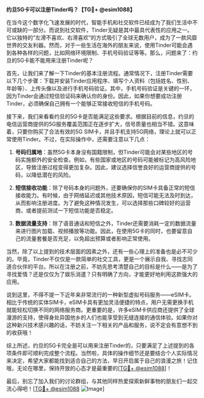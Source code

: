 **约旦5G卡可以注册Tinder吗？【TG💪+ @esim1088】**

在当今这个数字化飞速发展的时代，智能手机和社交软件已经成为了我们生活中不可或缺的一部分。而说到社交软件，Tinder无疑是其中最具代表性的应用之一。它以独特的“左滑不喜欢、右滑喜欢”的方式吸引了全球无数用户，成为了一款风靡世界的交友利器。然而，对于一些生活在海外的朋友来说，使用Tinder可能会遇到各种各样的问题，比如网络环境限制、手机号码验证等等。那么，问题来了：约旦的5G卡能不能用来注册Tinder呢？

首先，让我们来了解一下Tinder的基本注册流程。通常情况下，注册Tinder需要以下几个步骤：下载并安装Tinder应用程序、填写个人资料（包括姓名、性别、年龄等）、上传头像以及进行手机号码验证。其中，手机号码验证是关键的一环，因为Tinder会通过短信验证码来确认你的身份。因此，如果你想要成功注册Tinder，必须确保自己拥有一个能够正常接收短信的手机号码。

接下来，我们来看看约旦的5G卡是否能满足这些要求。根据目前的信息，约旦的电信运营商提供的5G服务覆盖范围正在逐步扩大，信号质量也相当不错。这意味着，只要你购买了合法有效的5G SIM卡，并且手机支持5G网络，理论上就可以正常使用Tinder。不过，在实际操作中，还需要注意以下几点：

1. **号码归属地**：虽然5G卡本身没有国籍限制，但Tinder可能会对某些地区的号码实施额外的安全检查。例如，有些国家或地区的号码可能被标记为高风险地区，导致注册过程变得更加复杂。因此，建议选择信誉良好的运营商提供的号码，以降低潜在的风险。

2. **短信接收功能**：除了号码本身的问题外，还要确保你的SIM卡具备正常的短信接收能力。有时候，由于网络延迟或其他技术原因，短信可能无法及时到达，从而影响注册进度。为了避免这种情况发生，可以选择那些口碑较好的运营商，或者提前测试一下短信功能是否稳定。

3. **数据流量支持**：除了语音通话和短信之外，Tinder还需要消耗一定的数据流量来进行图片加载、视频播放等功能。因此，在使用5G卡的同时，也要留意自己的流量套餐是否充足，以免超出预算或者影响正常使用。

当然，除了以上提到的技术层面的因素之外，还有一些心理上的准备也是必不可少的。毕竟，Tinder不仅仅是一款简单的社交工具，更是一个展示自我、寻找志同道合伙伴的平台。所以在注册之前，不妨先思考清楚自己的目标是什么——是为了寻找爱情？还是仅仅为了娱乐消遣？只有明确了方向，才能更好地利用这款强大的应用。

说到这里，不得不提一下近年来非常流行的一种新型虚拟号码服务——eSIM卡。相比于传统的实体SIM卡，eSIM卡具有更加灵活便捷的特点，用户无需更换手机就能轻松切换不同的网络服务商。更重要的是，许多eSIM卡供应商还提供了全球漫游的支持，使得身处异国他乡的人们也能享受到无缝连接的通信体验。如果你对这种新兴技术感兴趣的话，不妨关注一下相关的产品和服务，说不定会有意想不到的收获哦！

综上所述，约旦的5G卡完全是可以用来注册Tinder的，只要满足了上述提到的各项条件即可顺利完成整个流程。当然啦，具体的操作细节还是要结合个人实际情况来决定，希望大家都能找到适合自己的方法，早日开启属于自己的浪漫之旅！记住哦，无论在哪里，保持开放的心态才是最重要的[[TG💪+ @esim1088](https://t.me/s/esim1088)]！

最后，别忘了加入我们的讨论群组，与其他同样热爱探索新鲜事物的朋友们一起交流心得吧！[[TG💪+ @esim1088](https://t.me/s/esim1088) ![Image](https://i.postimg.cc/4NQfJmqS/Snipaste-2025-05-13-00-14-12.png)]